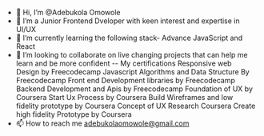 - 👋 Hi, I’m @Adebukola Omowole
- 👀 I’m a Junior Frontend Dveloper with keen interest and expertise in UI/UX
- 🌱 I’m currently learning the following stack- Advance JavaScript and React
- 💞️ I’m looking to collaborate on live changing projects that can help me learn and be more confident
--    My certifications
      Responsive web Design by Freecodecamp
      Javascript Algorithms and Data Structure By Freecodecamp
      Front end Development libraries by Freecodecamp
      Backend Development and Apis by Freecodecamp
      Foundation of UX by Coursera
      Start Ux Process by Coursera
      Build Wireframes and low fidelity prototype by Coursera
      Concept of UX Research Coursera
      Create high fidelity Prototype by Coursera
- 📫 How to reach me adebukolaomowole@gmail.com

<!---
Adebukol/Adebukol is a ✨ special ✨ repository because its `README.md` (this file) appears on your GitHub profile.
You can click the Preview link to take a look at your changes.
--->

